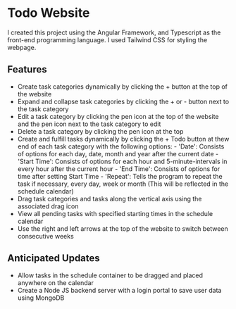 # Todo Website

I created this project using the Angular Framework, and Typescript as the front-end programming language. I used Tailwind CSS for styling the webpage. 

## Features

 - Create task categories dynamically by clicking the + button at the top of the website
 - Expand and collapse task categories by clicking the + or - button next to the task category
 - Edit a task category by clicking the pen icon at the top of the website and the pen icon next to the task category to edit
 - Delete a task category by clicking the pen icon at the top
 - Create and fulfill tasks dynamically by clicking the + Todo button at thew end of each task category with the following options:
		- 'Date': Consists of options for each day, date, month and year after the current date
   		- 'Start Time': Consists of options for each hour and 5-minute-intervals in every hour after the current hour
   		- 'End Time': Consists of options for time after setting Start Time
   		- 'Repeat': Tells the program to repeat the task if necessary, every day, week or month (This will be reflected in the schedule calendar)
 - Drag task categories and tasks along the vertical axis using the associated drag icon 
 - View all pending tasks with specified starting times in the schedule calendar
 - Use the right and left arrows at the top of the website to switch between consecutive weeks

## Anticipated Updates

 - Allow tasks in the schedule container to be dragged and placed anywhere on the calendar
 - Create a Node JS backend server with a login portal to save user data using MongoDB
